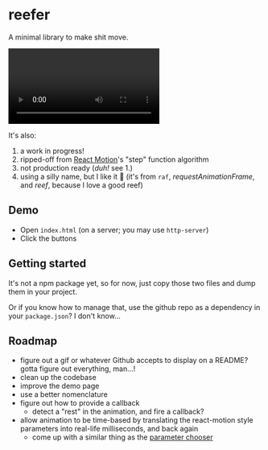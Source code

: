 # reefer

A minimal library to make shit move.

<video><source src="https://fredmercy.com/files/misc/reefer.webm" type="video/webm"></video>

It's also:

1. a work in progress!
2. ripped-off from [React Motion](https://github.com/chenglou/react-motion)'s "step" function algorithm
3. not production ready (*duh!* see 1.)
4. using a silly name, but I like it 🌊 (it's from `raf`, *requestAnimationFrame*, and *reef*, because I love a good reef)

## Demo

- Open `index.html` (on a server; you may use `http-server`)
- Click the buttons

## Getting started

It's not a npm package yet, so for now, just copy those two files and dump them in your project.

Or if you know how to manage that, use the github repo as a dependency in your `package.json`? I don't know...

## Roadmap

- figure out a gif or whatever Github accepts to display on a README? gotta figure out everything, man...!
- clean up the codebase
- improve the demo page
- use a better nomenclature
- figure out how to provide a callback
    - detect a "rest" in the animation, and fire a callback?
- allow animation to be time-based by translating the react-motion style parameters into real-life milliseconds, and back again
    - come up with a similar thing as the [parameter chooser](http://chenglou.github.io/react-motion/demos/demo5-spring-parameters-chooser/)

